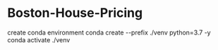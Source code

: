# Boston-House-Pricing

create conda environment 
conda create --prefix ./venv python=3.7 -y
conda activate ./venv